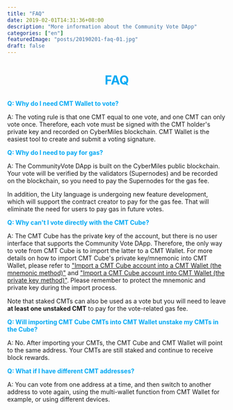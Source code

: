 ```yaml
---
title: "FAQ"
date: 2019-02-01T14:31:36+08:00
description: "More information about the Community Vote DApp"
categories: ["en"]
featuredImage: "posts/20190201-faq-01.jpg"
draft: false
---
```


# **<font color="#03a9f4"><p align="center">FAQ</p></font>**

**<font color="#03a9f4">Q: Why do I need CMT Wallet to vote?</font>**

A: The voting rule is that one CMT equal to one vote, and one CMT can only vote once. Therefore, each vote must be signed with the CMT holder's private key and recorded on CyberMiles blockchain. CMT Wallet is the easiest tool to create and submit a voting signature.


**<font color="#03a9f4">Q: Why do I need to pay for gas?</font>**

A: The CommunityVote DApp is built on the CyberMiles public blockchain. Your vote will be verified by the validators (Supernodes) and be recorded on the blockchain, so you need to pay the Supernodes for the gas fee.

In addition, the Lity language is undergoing new feature development, which will support the contract creator to pay for the gas fee. That will eliminate the need for users to pay gas in future votes. 


**<font color="#03a9f4">Q: Why can't I vote directly with the CMT Cube?</font>**

A: The CMT Cube has the private key of the account, but there is no user interface that supports the Community Vote DApp. Therefore, the only way to vote from CMT Cube is to import the latter to a CMT Wallet. For more details on how to import CMT Cube's private key/mnemonic into CMT Wallet, please refer to ["Import a CMT Cube account into a CMT Wallet (the mnemonic method)"](https://cybermiles.cdn.prismic.io/cybermiles%2Fe5b18263-46f1-4cac-9211-c8b118d26bae_import+a+cmt+cube+account+into+a+cmt+wallet+%28the+mnemonic+method%29.pdf) and ["Import a CMT Cube account into CMT Wallet (the private key method)"](https://cybermiles.cdn.prismic.io/cybermiles%2Fcb3c9f3a-c6fa-4160-a43f-2b7ab94a9cb3_import+a+cmt+cube+account+into+cmt+wallet+%28the+private+key+method%29.pdf). Please remember to protect the mnemonic and private key during the import process.

Note that staked CMTs can also be used as a vote but you will need to leave **at least one unstaked CMT** to pay for the vote-related gas fee. 


**<font color="#03a9f4">Q: Will importing CMT Cube CMTs into CMT Wallet unstake my CMTs in the Cube?</font>**

A: No. After importing your CMTs, the CMT Cube and CMT Wallet will point to the same address. Your CMTs are still staked and continue to receive block rewards.


**<font color="#03a9f4">Q: What if I have different CMT addresses?</font>**

A: You can vote from one address at a time, and then switch to another address to vote again, using the multi-wallet function from CMT Wallet for example, or using different devices. 
